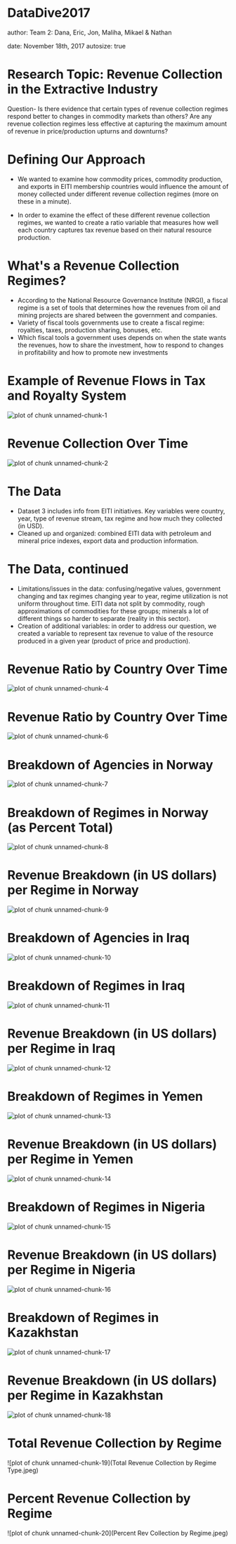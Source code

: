 DataDive2017
========================================================
author: Team 2: Dana, Eric, Jon, Maliha, Mikael & Nathan 

date: November 18th, 2017
autosize: true

Research Topic: Revenue Collection in the Extractive Industry
========================================================
Question- Is there evidence that certain types of revenue collection regimes respond better to changes in commodity markets than others? Are any revenue collection regimes less effective at capturing the maximum amount of revenue in price/production upturns and downturns? 

Defining Our Approach
========================================================
- We wanted to examine how commodity prices, commodity production, and exports in EITI membership countries would influence the amount of money collected under different revenue collection regimes (more on these in a minute).

- In order to examine the effect of these different revenue collection regimes, we wanted to create a ratio variable that measures how well each country captures tax revenue based on their natural resource production.

What's a Revenue Collection Regimes?
========================================================
- According to the National Resource Governance Institute (NRGI), a fiscal regime is a set of tools that determines how the revenues from oil and mining projects are shared between the government and companies.
- Variety of fiscal tools governments use to create a fiscal regime: royalties, taxes, production sharing, bonuses, etc.
- Which fiscal tools a government uses depends on when the state wants the revenues, how to share the investment, how to respond to changes in profitability and how to promote new investments

Example of Revenue Flows in Tax and Royalty System
========================================================
![plot of chunk unnamed-chunk-1](infographicNRGI.png)

Revenue Collection Over Time
========================================================

![plot of chunk unnamed-chunk-2](RplotRevs.jpeg)

The Data
========================================================
- Dataset 3 includes info from EITI initiatives. Key variables were country, year, type of revenue stream, tax regime and how much they collected (in USD).
- Cleaned up and organized: combined EITI data with petroleum and mineral price indexes, export data and production information.


The Data, continued
========================================================
- Limitations/issues in the data: confusing/negative values, government changing and tax regimes changing year to year, regime utilization is not uniform throughout time. EITI data not split by commodity, rough approximations of commodities for these groups; minerals a lot of different things so harder to separate (reality in this sector).
- Creation of additional variables: in order to address our question, we created a variable to represent tax revenue to value of the resource produced in a given year (product of price and production).

Revenue Ratio by Country Over Time
========================================================




![plot of chunk unnamed-chunk-4](DataDive2017-figure/unnamed-chunk-4-1.png)






Revenue Ratio by Country Over Time
========================================================

![plot of chunk unnamed-chunk-6](DataDive2017-figure/unnamed-chunk-6-1.png)


Breakdown of Agencies in Norway
========================================================

![plot of chunk unnamed-chunk-7](DataDive2017-figure/unnamed-chunk-7-1.png)

Breakdown of Regimes in Norway (as Percent Total)
========================================================

![plot of chunk unnamed-chunk-8](DataDive2017-figure/unnamed-chunk-8-1.png)

Revenue Breakdown (in US dollars) per Regime in Norway
========================================================

![plot of chunk unnamed-chunk-9](DataDive2017-figure/unnamed-chunk-9-1.png)


Breakdown of Agencies in Iraq
========================================================

![plot of chunk unnamed-chunk-10](DataDive2017-figure/unnamed-chunk-10-1.png)

Breakdown of Regimes in Iraq
========================================================

![plot of chunk unnamed-chunk-11](DataDive2017-figure/unnamed-chunk-11-1.png)

Revenue Breakdown (in US dollars) per Regime in Iraq
========================================================

![plot of chunk unnamed-chunk-12](DataDive2017-figure/unnamed-chunk-12-1.png)


Breakdown of Regimes in Yemen
========================================================

![plot of chunk unnamed-chunk-13](DataDive2017-figure/unnamed-chunk-13-1.png)

Revenue Breakdown (in US dollars) per Regime in Yemen
========================================================

![plot of chunk unnamed-chunk-14](DataDive2017-figure/unnamed-chunk-14-1.png)

Breakdown of Regimes in Nigeria
========================================================

![plot of chunk unnamed-chunk-15](DataDive2017-figure/unnamed-chunk-15-1.png)


Revenue Breakdown (in US dollars) per Regime in Nigeria
========================================================

![plot of chunk unnamed-chunk-16](DataDive2017-figure/unnamed-chunk-16-1.png)

Breakdown of Regimes in Kazakhstan
========================================================

![plot of chunk unnamed-chunk-17](DataDive2017-figure/unnamed-chunk-17-1.png)

Revenue Breakdown (in US dollars) per Regime in Kazakhstan
========================================================

![plot of chunk unnamed-chunk-18](DataDive2017-figure/unnamed-chunk-18-1.png)


Total Revenue Collection by Regime
========================================================

![plot of chunk unnamed-chunk-19](Total Revenue Collection by Regime Type.jpeg)

Percent Revenue Collection by Regime
========================================================

![plot of chunk unnamed-chunk-20](Percent Rev Collection by Regime.jpeg)


